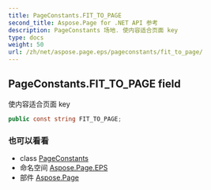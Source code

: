 ```yaml
---
title: PageConstants.FIT_TO_PAGE
second_title: Aspose.Page for .NET API 参考
description: PageConstants 场地. 使内容适合页面 key
type: docs
weight: 50
url: /zh/net/aspose.page.eps/pageconstants/fit_to_page/
---
```

## PageConstants.FIT_TO_PAGE field

使内容适合页面 key

```csharp
public const string FIT_TO_PAGE;
```

### 也可以看看

* class [PageConstants](../)
* 命名空间 [Aspose.Page.EPS](../../pageconstants/)
* 部件 [Aspose.Page](../../../)


